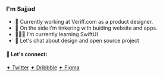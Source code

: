 ### I'm Sajjad

- 🔭 Currently working at Veriff.com as a product designer.
- 🌱 On the side i'm tinkering with buiding website and apps.
- 🙅🏻‍♂️ I’m currently learning SwiftUI
- 💬 Let's chat about design and open source project


#### 🤝 Let's connect:
[✦ Twitter](https://twitter.com/sajadabedi)
[✦ Dribbble](https://dribbble.com/sajad)
[✦ Figma](https://figma.com/@sajad)

